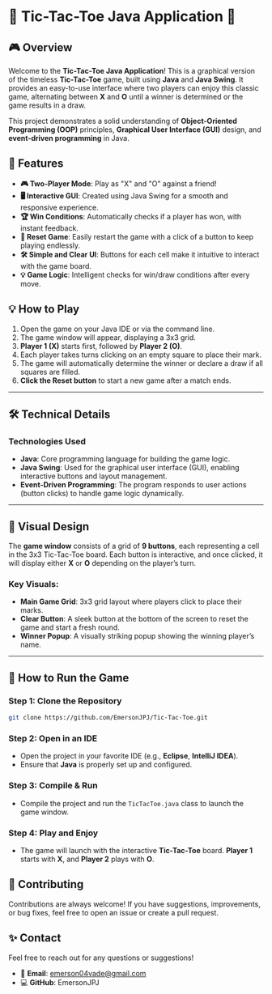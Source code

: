 # 🌟 **Tic-Tac-Toe Java Application** 🌟

## 🎮 **Overview**

Welcome to the **Tic-Tac-Toe Java Application**! This is a graphical version of the timeless **Tic-Tac-Toe** game, built using **Java** and **Java Swing**. It provides an easy-to-use interface where two players can enjoy this classic game, alternating between **X** and **O** until a winner is determined or the game results in a draw. 

This project demonstrates a solid understanding of **Object-Oriented Programming (OOP)** principles, **Graphical User Interface (GUI)** design, and **event-driven programming** in Java.

## 🚀 **Features**

- **🎮 Two-Player Mode**: Play as "X" and "O" against a friend!
- **🖥️ Interactive GUI**: Created using Java Swing for a smooth and responsive experience.
- **🏆 Win Conditions**: Automatically checks if a player has won, with instant feedback.
- **🔄 Reset Game**: Easily restart the game with a click of a button to keep playing endlessly.
- **🛠️ Simple and Clear UI**: Buttons for each cell make it intuitive to interact with the game board.
- **💡 Game Logic**: Intelligent checks for win/draw conditions after every move.

## 💡 **How to Play**

1. Open the game on your Java IDE or via the command line.
2. The game window will appear, displaying a 3x3 grid.
3. **Player 1 (X)** starts first, followed by **Player 2 (O)**.
4. Each player takes turns clicking on an empty square to place their mark.
5. The game will automatically determine the winner or declare a draw if all squares are filled.
6. **Click the Reset button** to start a new game after a match ends.

---

## 🛠️ **Technical Details**

### **Technologies Used**

- **Java**: Core programming language for building the game logic.
- **Java Swing**: Used for the graphical user interface (GUI), enabling interactive buttons and layout management.
- **Event-Driven Programming**: The program responds to user actions (button clicks) to handle game logic dynamically.

---

## 🎨 **Visual Design**

The **game window** consists of a grid of **9 buttons**, each representing a cell in the 3x3 Tic-Tac-Toe board. Each button is interactive, and once clicked, it will display either **X** or **O** depending on the player’s turn.

### **Key Visuals**:
- **Main Game Grid**: 3x3 grid layout where players click to place their marks.
- **Clear Button**: A sleek button at the bottom of the screen to reset the game and start a fresh round.
- **Winner Popup**: A visually striking popup showing the winning player’s name.

---

## 🚀 **How to Run the Game**

### **Step 1**: Clone the Repository

```bash
git clone https://github.com/EmersonJPJ/Tic-Tac-Toe.git
```

### **Step 2**: Open in an IDE
- Open the project in your favorite IDE (e.g., **Eclipse**, **IntelliJ IDEA**).
- Ensure that **Java** is properly set up and configured.

### **Step 3**: Compile & Run
- Compile the project and run the `TicTacToe.java` class to launch the game window.

### **Step 4**: Play and Enjoy
- The game will launch with the interactive **Tic-Tac-Toe** board. **Player 1** starts with **X**, and **Player 2** plays with **O**.

## 🤝 Contributing

Contributions are always welcome! If you have suggestions, improvements, or bug fixes, feel free to open an issue or create a pull request. 

## ✨ Contact  

Feel free to reach out for any questions or suggestions!  

- 📧 **Email**: emerson04vade@gmail.com  
- 💻 **GitHub**: EmersonJPJ 
